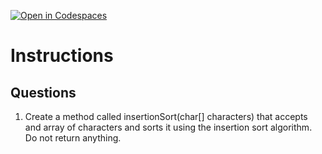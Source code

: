 [![Open in Codespaces](https://classroom.github.com/assets/launch-codespace-2972f46106e565e64193e422d61a12cf1da4916b45550586e14ef0a7c637dd04.svg)](https://classroom.github.com/open-in-codespaces?assignment_repo_id=18840604)
# Instructions  

  ## Questions
1. Create a method called insertionSort(char[] characters) that accepts and array of characters and sorts it using the insertion sort algorithm. Do not return anything.
